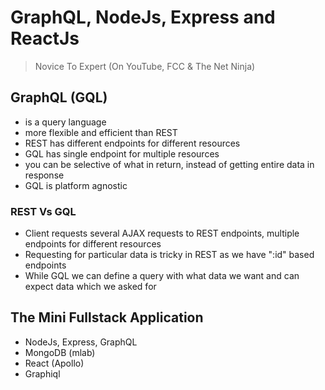 # GraphQL, NodeJs, Express and ReactJs
> Novice To Expert (On YouTube, FCC & The Net Ninja)

## GraphQL (GQL)
* is a query language
* more flexible and efficient than REST
* REST has different endpoints for different resources
* GQL has single endpoint for multiple resources
* you can be selective of what in return, instead of getting entire data in response
* GQL is platform agnostic

### REST Vs GQL
* Client requests several AJAX requests to REST endpoints, multiple endpoints for different resources
* Requesting for particular data is tricky in REST as we have ":id" based endpoints  
* While GQL we can define a query with what data we want and can expect data which we asked for


## The Mini Fullstack Application
* NodeJs, Express, GraphQL
* MongoDB (mlab)
* React (Apollo)
* Graphiql
